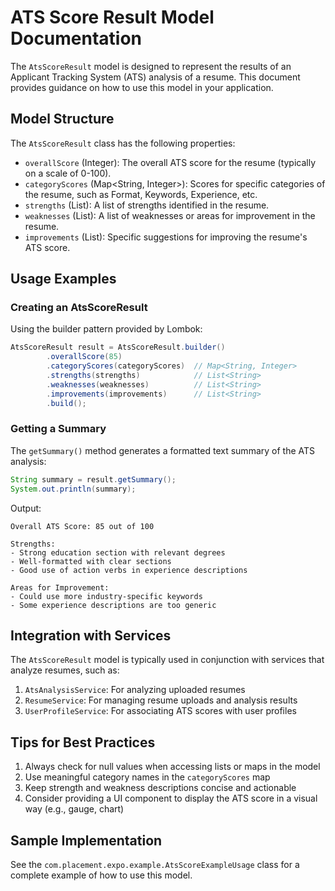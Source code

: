 # ATS Score Result Model Documentation

The `AtsScoreResult` model is designed to represent the results of an Applicant Tracking System (ATS) analysis of a resume. This document provides guidance on how to use this model in your application.

## Model Structure

The `AtsScoreResult` class has the following properties:

- `overallScore` (Integer): The overall ATS score for the resume (typically on a scale of 0-100).
- `categoryScores` (Map<String, Integer>): Scores for specific categories of the resume, such as Format, Keywords, Experience, etc.
- `strengths` (List<String>): A list of strengths identified in the resume.
- `weaknesses` (List<String>): A list of weaknesses or areas for improvement in the resume.
- `improvements` (List<String>): Specific suggestions for improving the resume's ATS score.

## Usage Examples

### Creating an AtsScoreResult

Using the builder pattern provided by Lombok:

```java
AtsScoreResult result = AtsScoreResult.builder()
        .overallScore(85)
        .categoryScores(categoryScores)  // Map<String, Integer>
        .strengths(strengths)            // List<String>
        .weaknesses(weaknesses)          // List<String>
        .improvements(improvements)      // List<String>
        .build();
```

### Getting a Summary

The `getSummary()` method generates a formatted text summary of the ATS analysis:

```java
String summary = result.getSummary();
System.out.println(summary);
```

Output:
```
Overall ATS Score: 85 out of 100

Strengths:
- Strong education section with relevant degrees
- Well-formatted with clear sections
- Good use of action verbs in experience descriptions

Areas for Improvement:
- Could use more industry-specific keywords
- Some experience descriptions are too generic
```

## Integration with Services

The `AtsScoreResult` model is typically used in conjunction with services that analyze resumes, such as:

1. `AtsAnalysisService`: For analyzing uploaded resumes
2. `ResumeService`: For managing resume uploads and analysis results
3. `UserProfileService`: For associating ATS scores with user profiles

## Tips for Best Practices

1. Always check for null values when accessing lists or maps in the model
2. Use meaningful category names in the `categoryScores` map
3. Keep strength and weakness descriptions concise and actionable
4. Consider providing a UI component to display the ATS score in a visual way (e.g., gauge, chart)

## Sample Implementation

See the `com.placement.expo.example.AtsScoreExampleUsage` class for a complete example of how to use this model.
